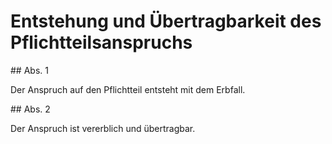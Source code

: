 # Entstehung und Übertragbarkeit des Pflichtteilsanspruchs



\#\# Abs. 1

 Der Anspruch auf den Pflichtteil entsteht mit dem Erbfall.

\#\# Abs. 2

 Der Anspruch ist vererblich und übertragbar. 

